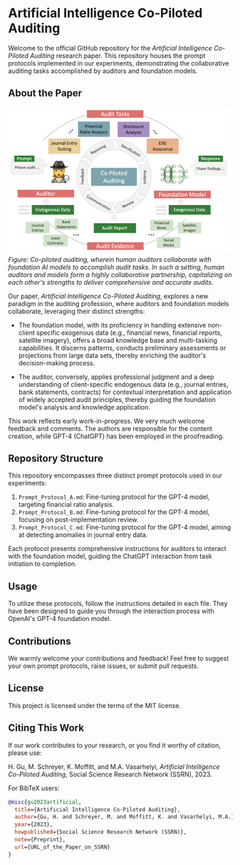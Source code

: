 # Artificial Intelligence Co-Piloted Auditing

Welcome to the official GitHub repository for the *Artificial Intelligence Co-Piloted Auditing* research paper. This repository houses the prompt protocols implemented in our experiments, demonstrating the collaborative auditing tasks accomplished by auditors and foundation models.

## About the Paper

<p align="left">
  <img src="./assets/vis_001_copiloted_auditing.png" alt="Co-Piloted Auditing" width="500">
  <br>
  <i>Figure: Co-piloted auditing, wherein human auditors collaborate with foundation AI models to accomplish audit tasks. In such a setting, human auditors and models form a highly collaborative partnership, capitalizing on each other's strengths to deliver comprehensive and accurate audits.</i>
</p>

Our paper, *Artificial Intelligence Co-Piloted Auditing*, explores a new paradigm in the auditing profession, where auditors and foundation models collaborate, leveraging their distinct strengths:

- The foundation model, with its proficiency in handling extensive non-client specific exogenous data (e.g., financial news, financial reports, satellite imagery), offers a broad knowledge base and multi-tasking capabilities. It discerns patterns, conducts preliminary assessments or projections from large data sets, thereby enriching the auditor's decision-making process.

- The auditor, conversely, applies professional judgment and a deep understanding of client-specific endogenous data (e.g., journal entries, bank statements, contracts) for contextual interpretation and application of widely accepted audit principles, thereby guiding the foundation model's analysis and knowledge application.

This work reflects early work-in-progress. We very much welcome feedback and comments. The authors are responsible for the content creation, while GPT-4 (ChatGPT) has been employed in the proofreading.

## Repository Structure

This repository encompasses three distinct prompt protocols used in our experiments:

1. `Prompt_Protocol_A.md`: Fine-tuning protocol for the GPT-4 model, targeting financial ratio analysis.
2. `Prompt_Protocol_B.md`: Fine-tuning protocol for the GPT-4 model, focusing on post-implementation review.
3. `Prompt_Protocol_C.md`: Fine-tuning protocol for the GPT-4 model, aiming at detecting anomalies in journal entry data.

Each protocol presents comprehensive instructions for auditors to interact with the foundation model, guiding the ChatGPT interaction from task initiation to completion.

## Usage

To utilize these protocols, follow the instructions detailed in each file. They have been designed to guide you through the interaction process with OpenAI's GPT-4 foundation model.

## Contributions

We warmly welcome your contributions and feedback! Feel free to suggest your own prompt protocols, raise issues, or submit pull requests.

## License

This project is licensed under the terms of the MIT license.

## Citing This Work

If our work contributes to your research, or you find it worthy of citation, please use:

H. Gu, M. Schreyer, K. Moffitt, and M.A. Vasarhelyi, *Artificial Intelligence Co-Piloted Auditing*, Social Science Research Network (SSRN), 2023.

For BibTeX users:

```bibtex
@misc{gu2023artificial,
  title={Artificial Intelligence Co-Piloted Auditing},
  author={Gu, H. and Schreyer, M. and Moffitt, K. and Vasarhelyi, M.A.},
  year={2023},
  howpublished={Social Science Research Network (SSRN)},
  note={Preprint},
  url={URL_of_the_Paper_on_SSRN}
}

